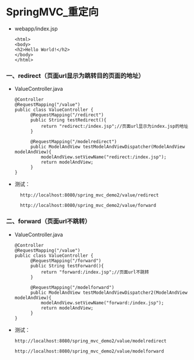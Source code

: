 # SpringMVC_重定向

* webapp/index.jsp

      <html>
      <body>
      <h2>Hello World!</h2>
      </body>
      </html>

### 一、redirect（页面url显示为跳转目的页面的地址）

* ValueController.java

      @Controller
      @RequestMapping("/value")
      public class ValueController {
            @RequestMapping("/redirect")
            public String testRedirect(){
                return "redirect:/index.jsp";//页面url显示为index.jsp的地址
            }
            
            @RequestMapping("/modelredirect")
            public ModelAndView testModelAndViewDispatcher(ModelAndView modelAndView){
                modelAndView.setViewName("redirect:/index.jsp");
                return modelAndView;
            }
      }

* 测试：

        http://localhost:8080/spring_mvc_demo2/value/redirect
        
        http://localhost:8080/spring_mvc_demo2/value/forward
    


### 二、forward（页面url不跳转）


* ValueController.java

      @Controller
      @RequestMapping("/value")
      public class ValueController {
            @RequestMapping("/forward")
            public String testForward(){
                return "forward:/index.jsp";//页面url不跳转
            }
            
            @RequestMapping("/modelforward")
            public ModelAndView testModelAndViewDispatcher2(ModelAndView modelAndView){
                modelAndView.setViewName("forward:/index.jsp");
                return modelAndView;
            }
      }

* 测试：

      http://localhost:8080/spring_mvc_demo2/value/modelredirect
      
      http://localhost:8080/spring_mvc_demo2/value/modelforward











